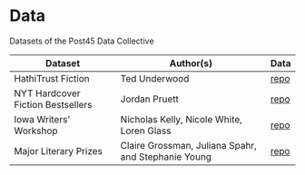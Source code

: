 # Data
Datasets of the Post45 Data Collective

| Dataset                           | Author(s)                                           | Data                                                                                               |
|-----------------------------------|-----------------------------------------------------|----------------------------------------------------------------------------------------------------|
| HathiTrust Fiction                | Ted Underwood                                       | [repo](https://github.com/Post45-Data-Collective/data/tree/main/hathitrust_fiction)                |
| NYT Hardcover Fiction Bestsellers | Jordan Pruett                                       | [repo](https://github.com/Post45-Data-Collective/data/tree/main/nyt_hardcover_fiction_bestsellers) |
| Iowa Writers' Workshop            | Nicholas Kelly, Nicole White, Loren Glass           | [repo](https://github.com/Post45-Data-Collective/data/tree/main/iowa_writers_workshop)             |
| Major Literary Prizes             | Claire Grossman, Juliana Spahr, and Stephanie Young | [repo](https://github.com/Post45-Data-Collective/data/tree/main/major_literary_prizes)             |
